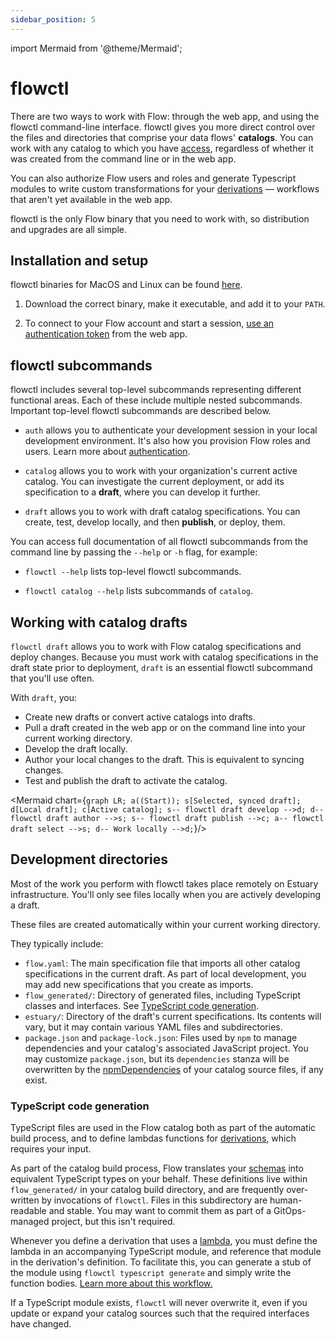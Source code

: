 ```yaml
---
sidebar_position: 5
---
```

import Mermaid from '@theme/Mermaid';

# flowctl

There are two ways to work with Flow: through the web app, and using the flowctl command-line interface.
flowctl gives you more direct control over the files and directories that comprise your data flows' **catalogs**.
You can work with any catalog to which you have [access](../reference/authentication.md), regardless of whether it was created from the command line or in the web app.

You can also authorize Flow users and roles and generate Typescript modules to write custom transformations for your [derivations](derivations.md) — workflows that aren't yet available in the web app.

flowctl is the only Flow binary that you need to work with,
so distribution and upgrades are all simple.

## Installation and setup

flowctl binaries for MacOS and Linux can be found [here](https://go.estuary.dev/flowctl).

1. Download the correct binary, make it executable, and add it to your `PATH`.

2. To connect to your Flow account and start a session, [use an authentication token](../reference/authentication.md#authenticating-flow-using-the-cli) from the web app.

## flowctl subcommands

flowctl includes several top-level subcommands representing different functional areas. Each of these include multiple nested subcommands.
Important top-level flowctl subcommands are described below.

* `auth` allows you to authenticate your development session in your local development environment.
It's also how you provision Flow roles and users. Learn more about [authentication](../reference/authentication.md).

* `catalog` allows you to work with your organization's current active catalog. You can investigate the current deployment,
 or add its specification to a **draft**, where you can develop it further.

* `draft` allows you to work with draft catalog specifications. You can create, test, develop locally, and then **publish**, or deploy, them.

You can access full documentation of all flowctl subcommands from the command line by passing the `--help` or `-h` flag, for example:

* `flowctl --help` lists top-level flowctl subcommands.

* `flowctl catalog --help` lists subcommands of `catalog`.

## Working with catalog drafts

`flowctl draft` allows you to work with Flow catalog specifications and deploy changes.
Because you must work with catalog specifications in the draft state prior to deployment, `draft` is an essential flowctl subcommand that you'll use often.

With `draft`, you:

* Create new drafts or convert active catalogs into drafts.
* Pull a draft created in the web app or on the command line into your current working directory.
* Develop the draft locally.
* Author your local changes to the draft. This is equivalent to syncing changes.
* Test and publish the draft to activate the catalog.


<Mermaid chart={`
	graph LR;
    a((Start));
    s[Selected, synced draft];
    d[Local draft];
    c[Active catalog];
    s-- flowctl draft develop -->d;
    d-- flowctl draft author -->s;
    s-- flowctl draft publish -->c;
    a-- flowctl draft select -->s;
    d-- Work locally -->d;
`}/>

## Development directories

Most of the work you perform with flowctl takes place remotely on Estuary infrastructure.
You'll only see files locally when you are actively developing a draft.

These files are created automatically within your current working directory.

They typically include:

* `flow.yaml`:
  The main specification file that imports all other catalog specifications in the current draft. As part of local development, you may add new specifications that you create as imports.
* `flow_generated/`:
  Directory of generated files, including TypeScript classes and interfaces.
  See [TypeScript code generation](#typescript-code-generation).
* `estuary/`:
  Directory of the draft's current specifications. Its contents will vary, but it may contain various YAML files and subdirectories.
* `package.json` and `package-lock.json`: 
  Files used by `npm` to manage dependencies and your catalog's associated JavaScript project.
  You may customize `package.json`,
  but its `dependencies` stanza will be overwritten by the
  [npmDependencies](derivations.md#npm-dependencies)
  of your catalog source files, if any exist.

### TypeScript code generation

TypeScript files are used in the Flow catalog both as part of the automatic build process,
and to define lambdas functions for [derivations](./derivations.md), which requires your input.

As part of the catalog build process, Flow translates your
[schemas](schemas.md)
into equivalent TypeScript types on your behalf.
These definitions live within `flow_generated/` in your catalog build directory,
and are frequently over-written by invocations of `flowctl`.
Files in this subdirectory are human-readable and stable.
You may want to commit them as part of a GitOps-managed project, but this isn't required.

Whenever you define a derivation that uses a [lambda](./derivations.md#lambdas),
you must define the lambda in an accompanying TypeScript module, and reference that module
in the derivation's definition. To facilitate this,
you can generate a stub of the module using `flowctl typescript generate`
and simply write the function bodies.
[Learn more about this workflow.](./derivations.md#creating-typescript-modules)

If a TypeScript module exists, `flowctl` will never overwrite it,
even if you update or expand your catalog sources such that the required interfaces have changed.

